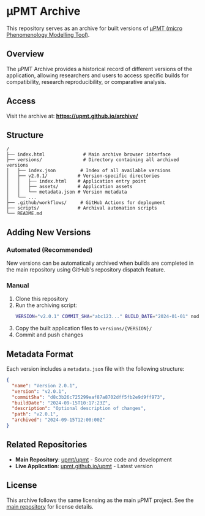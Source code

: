 # μPMT Archive

This repository serves as an archive for built versions of [μPMT (micro Phenomenology Modelling Tool)](https://github.com/upmt/upmt).

## Overview

The μPMT Archive provides a historical record of different versions of the application, allowing researchers and users to access specific builds for compatibility, research reproducibility, or comparative analysis.

## Access

Visit the archive at: **https://upmt.github.io/archive/**

## Structure

```
/
├── index.html              # Main archive browser interface
├── versions/               # Directory containing all archived versions
│   ├── index.json         # Index of all available versions
│   ├── v2.0.1/           # Version-specific directories
│   │   ├── index.html    # Application entry point
│   │   ├── assets/       # Application assets
│   │   └── metadata.json # Version metadata
│   └── ...
├── .github/workflows/     # GitHub Actions for deployment
├── scripts/              # Archival automation scripts
└── README.md
```

## Adding New Versions

### Automated (Recommended)

New versions can be automatically archived when builds are completed in the main repository using GitHub's repository dispatch feature.

### Manual

1. Clone this repository
2. Run the archiving script:
   ```bash
   VERSION="v2.0.1" COMMIT_SHA="abc123..." BUILD_DATE="2024-01-01" node scripts/archive-version.js
   ```
3. Copy the built application files to `versions/{VERSION}/`
4. Commit and push changes

## Metadata Format

Each version includes a `metadata.json` file with the following structure:

```json
{
  "name": "Version 2.0.1",
  "version": "v2.0.1",
  "commitSha": "d8c3b26c725299eaf87a8702dff5fb2e9d9ff973",
  "buildDate": "2024-09-15T10:17:23Z",
  "description": "Optional description of changes",
  "path": "v2.0.1",
  "archived": "2024-09-15T12:00:00Z"
}
```

## Related Repositories

- **Main Repository**: [upmt/upmt](https://github.com/upmt/upmt) - Source code and development
- **Live Application**: [upmt.github.io/upmt](https://upmt.github.io/upmt) - Latest version

## License

This archive follows the same licensing as the main μPMT project. See the [main repository](https://github.com/upmt/upmt) for license details.
